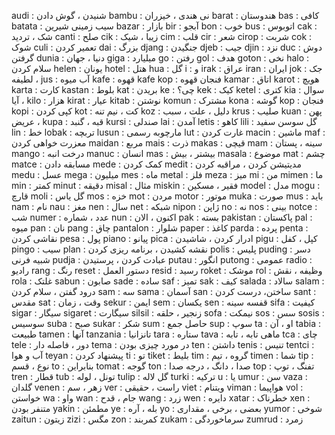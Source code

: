 audi : شنیدن ، گوش دادن
bambu : نی هندی ، خیزران
barat : هندوستان
bas : کافی
batata : سیب زمینی شیرین
bazar : بازار
bir : آبجو
bon : خوب
bus : اتوبوس
cak : شک ، تردید
canti : صلح
cik : زیبا ، شیک
cim : قلب 
cir : شعر
cirop : شربت
cok : شوک
culi : تعمیر کردن
dai : بزرگ
djang : جنگیدن
djeb : جیب
djin : نزد
duc : دوش گرفتن
dunia : دنیا ، جهان
giga : میلیارد
go : رفتن
gol : هدف
goton : نخی
halo : سلام کردن
helen : یونان
hotel : هتل
hua : گل
i : و
irak : عراق
iran : ایران
jok : جک ، لطیفه
jus : آب میوه
kafe : قهوه
kafe kop : فنجان قهوه
kamar : اتاق
karot : هویچ
karta : کارت
kastan : بلوط
kat : بریدن
ke : چی؟
kek : کیک
ketel : کتری
kia : سوال ، آیا
kilo : هزار
kirat : عیار
kitab : نوشتن
komun : مشترک
kona : گوشه
kop : فنجان
kopi : کپی کردن
kot : کت ، نیم تنه
koz : دلیل ، علت ، سبب
krus : صلیب
kuan : پهن ، عریض
kupa : قبه ، گنبد
kursi : صندلی
lai : آمدن
letis : کاهو
lili : گل سوسن سفید
lin : خط
lobak : تربچه
lusun : مارچوبه رسمی
lut : غارت کردن
macin : ماشین
maf : معزرت خواهی کردن
maidan : مربع
mais : ذرت
makas : قیچی
mam : سینه ، پستان
mango : درخت انبه
manuc : انسان
mas : بیشتر ، بیش
masala : موضوع
mat : چشم
matce : مسابقه دادن
mede : کمک کردن
medit : مدیتیشن کردن ، مراقبه کردن
medu : عسل
mega : میلیون
mes : ماه
metal : فلز
meza : میز
mi : من
mimen : ما
min : کمتر
minut : دقیقه
misal : مثال
miskin : فقیر ، مسکین
model : مدل
mogu : قارچ
moli : گل یاس
mos : خزه
mot : مردن
motor : موتور
muka : صورت
mus : باید
nam : نام
nau : مغز
nen : سال
net : شبکه
nipon : ژاپن
no : نه
nos : بینی
notce : شب
numer : عدد ، شماره
nun : اکنون ، الان
pak : بسته 
pakistan : پاکستان
pal : میوه
pan : نان
pang : چاق
pantalon : شلوار
paper : کاغذ
parda : پرده
penta : نقاشی کردن
pesa : پول
piano : پیانو
pica : ادرار کردن ، شاشیدن
pigu : کپل ، کفل
pingo : سیب
plan : نقشه کشیدن ، برنامه ریزی کردن
polis : پلیس
puding : دسر شبیه فرنی
pudja : عبادت کردن ، پرستیدن
putau : انگور
putong : عمومی
radio : رادیو
rang : رنگ
reset : دستور العمل
resid : رسید
roket : موشک
rol : وظیفه ، نقش
rola : غلتک
sabun : صابون
sade : ساده
saf : تمیز
sak : کیف
salada : سالاد
salam : درود گفتن ، سلام کردن
sam : سه
sama : آسمان
san : ساختن، درست کردن
sant : مقدس
sat : وقت ، زمان
sekur : ایمن
sem : یکسان
sen : قفسه سینه
sifa : کیفیت
sigar : سیگار
sigaret : سیگارت
silsil : زنجیر ، حلقه
sofa : نیمکت
sos : سس
sosis : سوسیس
suba : صبح
sukar : شکر
sum : حاصل جمع
sup : سوپ
ta : او ، آن
tabia : طبیعت
tamen : آنها
tanzania : تانزانیا
tara : ستاره
tava : ماهی تابه ، تابه
tca : چای
tele : دور ، فاصله دار
tema : در مورد چیزی بودن
ten : داشتن
tenis : تنیس
tentci : آب و هوا
teyan : پیشنهاد کردن
ti : تو
tiket : بلیط
tim : گروه ، تیم
timen : شما
tip : نوع ، قسم
to : بنابراین
tomat : گوجه
ton : صدا ، دانگ ، درجه صدا
top : تفنگ ، توپ
tren : قطار
tub : تونل ، لوله
tulip : گل لاله
turki : ترکیه
u : یا
umur : سن
vaza : گلدان
venen : زهر ، سم
ver : راست ، حقیقی
viet : ویتنام
viman : هواپیما
vol : خواستن
wa : واو
wan : جام ، قدح
wang : زرد
wen : دایره
xatar : خطرناک
xen : متنفر بودن
yakin : مطمئن
ye : بله ، آره
yo : بعضی ، برخی ، مقداری
yumor : شوخی
zaitun : زیتون
zizi : مگس
zon : کمربند
zukam : سرماخوردگی
zumrud : زمرد

